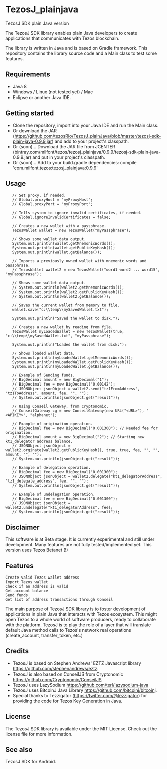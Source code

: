 # TezosJ_plainjava
TezosJ SDK plain Java version

The TezosJ SDK library enables plain Java developers to create applications that communicates with Tezos blockchain.

The library is written in Java and is based on Gradle framework. This repository contains the library source code and a Main class to test some features.

## Requirements

- Java 8
- Windows / Linux (not tested yet) / Mac
- Eclipse or another Java IDE.

## Getting started

- Clone the repository, import into your Java IDE and run the Main class.
- Or download the JAR (https://github.com/tezosRio/TezosJ_plainJava/blob/master/tezosj-sdk-plain-java-0.9.9.jar) and add to your project's classpath.
- Or (soon)... Download the JAR file from JCENTER (bintray.com/milfont/tezos/tezosj_plainjava/0.9.9/tezosj-sdk-plain-java-0.9.9.jar) and put in your project's classpath.
- Or (soon)... Add to your build.gradle dependencies: compile 'com.milfont.tezos:tezosj_plainjava:0.9.9'  


## Usage

	   // Set proxy, if needed.
	   // Global.proxyHost = "myProxyHost";
	   // Global.proxyPort = "myProxyPort";
	   
	   // Tells system to ignore invalid certificates, if needed.
	   // Global.ignoreInvalidCertificates = false;

	   // Creates a new wallet with a passphrase.
	   TezosWallet wallet = new TezosWallet("myPassphrase");

	   // Shows some wallet data output. 
	   System.out.println(wallet.getMnemonicWords());
	   System.out.println(wallet.getPublicKeyHash());
	   System.out.println(wallet.getBalance());  

	   // Imports a previously owned wallet with mnemonic words and passphrase.
	   // TezosWallet wallet2 = new TezosWallet("word1 word2 ... word15", "myPassphrase");

	   // Shows some wallet data output. 
	   // System.out.println(wallet2.getMnemonicWords());
	   // System.out.println(wallet2.getPublicKeyHash());
	   // System.out.println(wallet2.getBalance());  

	   // Saves the current wallet from memory to file.
	   wallet.save("c:\\temp\\mySavedWallet.txt");

	   System.out.println("Saved the wallet to disk.");

	   // Creates a new wallet by reading from file.
	   TezosWallet myLoadedWallet = new TezosWallet(true, "c:\\temp\\mySavedWallet.txt", "myPassphrase");

	   System.out.println("Loaded the wallet from disk:");
	   
	   // Shows loaded wallet data. 
	   System.out.println(myLoadedWallet.getMnemonicWords());
	   System.out.println(myLoadedWallet.getPublicKeyHash());
	   System.out.println(myLoadedWallet.getBalance());  
	   
	   // Example of Sending funds.
	   // BigDecimal amount = new BigDecimal("1");
	   // BigDecimal fee = new BigDecimal("0.00142");
	   // JSONObject jsonObject = wallet2.send("tz1FromAddress", "tz1ToAddress", amount, fee, "", "");
	   // System.out.println(jsonObject.get("result"));
       
	   // Using Conseil Gateway, from Cryptonomic.
	   // ConseilGateway cg = new ConseilGateway(new URL("<URL>"), "<APIKEY>", "alphanet");	   

       // Example of origination operation.   
       // BigDecimal fee = new BigDecimal("0.001300"); // Needed fee for origination.
       // BigDecimal amount = new BigDecimal("2"); // Starting new kt1_delegator address balance.
       // JSONObject jsonObject = wallet2.orginate(wallet2.getPublicKeyHash(), true, true, fee, "", "", amount, "", "");
       // System.out.println(jsonObject.get("result"));

       // Example of delegation operation.
       // BigDecimal fee = new BigDecimal("0.001300");
       // JSONObject jsonObject = wallet2.delegate("kt1_delegatorAddress", "tz1_delegate_address", fee, "", "");
       // System.out.println(jsonObject.get("result"));
       
       // Example of undelegation operation.
       // BigDecimal fee = new BigDecimal("0.001300");
       // JSONObject jsonObject = wallet2.undelegate("kt1_delegatorAddress", fee);
       // System.out.println(jsonObject.get("result"));


## Disclaimer

This software is at Beta stage. It is currently experimental and still under development. Many features are not fully tested/implemented yet. This version uses Tezos Betanet (!)


## Features

    Create valid Tezos wallet address
    Import Tezos wallet
    Check if an address is valid
    Get account balance
    Send funds
    Get list of address transactions through Conseil

The main purpose of TezosJ SDK library is to foster development of applications in plain Java that interacts with Tezos ecosystem. This might open Tezos to a whole world of software producers, ready to collaborate with the platform. TezosJ is to play the role of a layer that will translate default Java method calls to Tezos's network real operations (create_account, transfer_token, etc.)

## Credits

- TezosJ is based on Stephen Andrews' EZTZ Javascript library https://github.com/stephenandrews/eztz.
- TezosJ is also based on ConseilJS from Cryptonomic https://github.com/Cryptonomic/ConseilJS
- TezosJ uses LazySodium https://github.com/terl/lazysodium-java
- TezosJ uses BitcoinJ Java Library https://github.com/bitcoinj/bitcoinj.
- Special thanks to Tezzigator (https://twitter.com/@tezzigator) for providing the code for Tezos Key Generation in Java.

## License

The TezosJ SDK library is available under the MIT License. Check out the license file for more information.

## See also

TezosJ SDK for Android.
